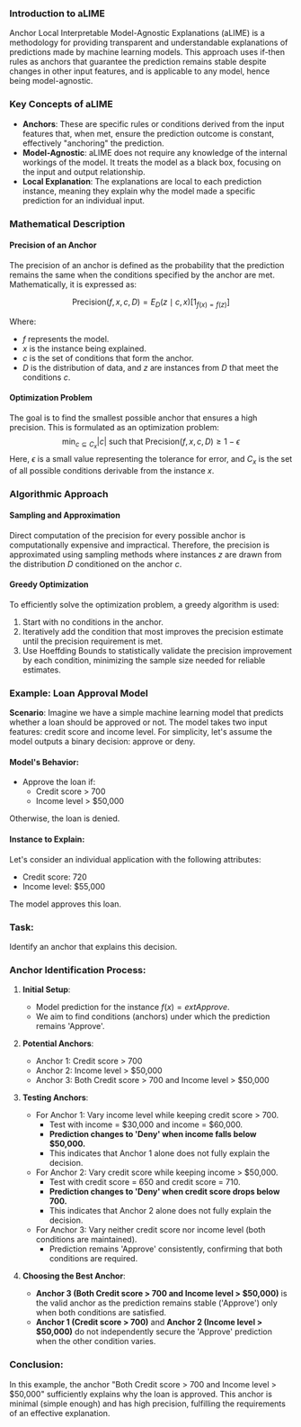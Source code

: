 ### Introduction to aLIME
Anchor Local Interpretable Model-Agnostic Explanations (aLIME) is a methodology for providing transparent and understandable explanations of predictions made by machine learning models. This approach uses if-then rules as anchors that guarantee the prediction remains stable despite changes in other input features, and is applicable to any model, hence being model-agnostic.

### Key Concepts of aLIME
- **Anchors**: These are specific rules or conditions derived from the input features that, when met, ensure the prediction outcome is constant, effectively "anchoring" the prediction.
- **Model-Agnostic**: aLIME does not require any knowledge of the internal workings of the model. It treats the model as a black box, focusing on the input and output relationship.
- **Local Explanation**: The explanations are local to each prediction instance, meaning they explain why the model made a specific prediction for an individual input.

### Mathematical Description

#### Precision of an Anchor
The precision of an anchor is defined as the probability that the prediction remains the same when the conditions specified by the anchor are met. Mathematically, it is expressed as:

$$\text{Precision}(f, x, c, D) = E_D(z \mid c,x) [1_{f(x)=f(z)}]$$

Where:
- $f$ represents the model.
- $x$ is the instance being explained.
- $c$ is the set of conditions that form the anchor.
- $D$ is the distribution of data, and $z$ are instances from $D$ that meet the conditions $c$.

#### Optimization Problem
The goal is to find the smallest possible anchor that ensures a high precision. This is formulated as an optimization problem:
$$\min_{c \subseteq C_x} |c| \text{ such that } \text{Precision}(f, x, c, D) \geq 1 - \epsilon$$
Here, $\epsilon$ is a small value representing the tolerance for error, and $C_x$ is the set of all possible conditions derivable from the instance $x$.

### Algorithmic Approach

#### Sampling and Approximation
Direct computation of the precision for every possible anchor is computationally expensive and impractical. Therefore, the precision is approximated using sampling methods where instances $z$ are drawn from the distribution $D$ conditioned on the anchor $c$.

#### Greedy Optimization
To efficiently solve the optimization problem, a greedy algorithm is used:
1. Start with no conditions in the anchor.
2. Iteratively add the condition that most improves the precision estimate until the precision requirement is met.
3. Use Hoeffding Bounds to statistically validate the precision improvement by each condition, minimizing the sample size needed for reliable estimates.


### Example: Loan Approval Model

**Scenario**:
Imagine we have a simple machine learning model that predicts whether a loan should be approved or not. The model takes two input features: credit score and income level. For simplicity, let's assume the model outputs a binary decision: approve or deny.

#### Model's Behavior:
- Approve the loan if:
  - Credit score > 700
  - Income level > \$50,000

Otherwise, the loan is denied.

#### Instance to Explain:
Let's consider an individual application with the following attributes:
- Credit score: 720
- Income level: \$55,000

The model approves this loan.

### Task:
Identify an anchor that explains this decision.

### Anchor Identification Process:

1. **Initial Setup**:
   - Model prediction for the instance $f(x) = 	ext{Approve}$.
   - We aim to find conditions (anchors) under which the prediction remains 'Approve'.

2. **Potential Anchors**:
   - Anchor 1: Credit score > 700
   - Anchor 2: Income level > $50,000
   - Anchor 3: Both Credit score > 700 and Income level > $50,000

3. **Testing Anchors**:
   - For Anchor 1: Vary income level while keeping credit score > 700.
     - Test with income = \$30,000 and income = \$60,000.
     - **Prediction changes to 'Deny' when income falls below \$50,000.**
     - This indicates that Anchor 1 alone does not fully explain the decision.
   - For Anchor 2: Vary credit score while keeping income > \$50,000.
     - Test with credit score = 650 and credit score = 710.
     - **Prediction changes to 'Deny' when credit score drops below 700.**
     - This indicates that Anchor 2 alone does not fully explain the decision.
   - For Anchor 3: Vary neither credit score nor income level (both conditions are maintained).
     - Prediction remains 'Approve' consistently, confirming that both conditions are required.

4. **Choosing the Best Anchor**:
   - **Anchor 3 (Both Credit score > 700 and Income level > $50,000)** is the valid anchor as the prediction remains stable ('Approve') only when both conditions are satisfied.
   - **Anchor 1 (Credit score > 700)** and **Anchor 2 (Income level > $50,000)** do not independently secure the 'Approve' prediction when the other condition varies.

### Conclusion:
In this example, the anchor "Both Credit score > 700 and Income level > $50,000" sufficiently explains why the loan is approved. This anchor is minimal (simple enough) and has high precision, fulfilling the requirements of an effective explanation.
